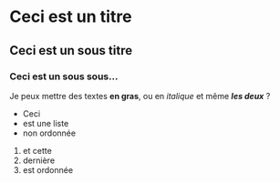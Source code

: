 # Ceci est un titre
## Ceci est un sous titre
### Ceci est un sous sous...

Je peux mettre des textes **en gras**, ou en *italique* et même ***les deux*** ?

- Ceci
- est une liste
- non ordonnée

1. et cette
2. dernière
3. est ordonnée
